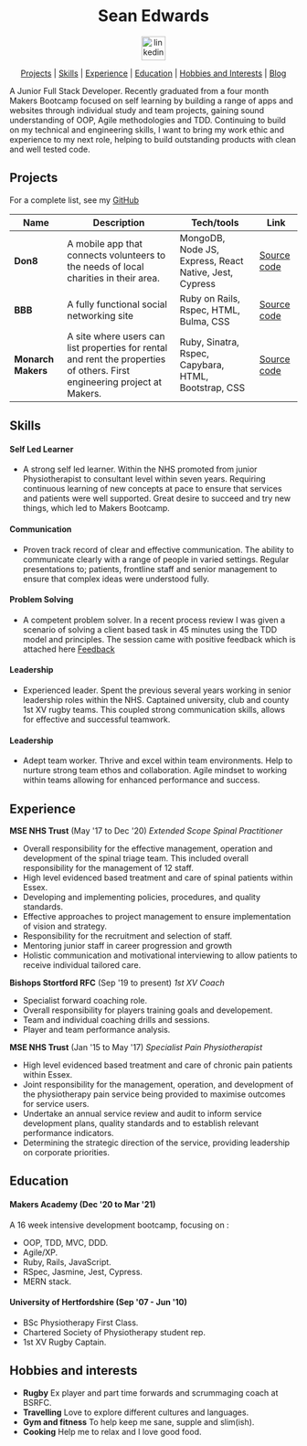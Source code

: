 <div align="center">

# Sean Edwards

<a href="https://www.linkedin.com/in/sean-edwards-654a09195/">
<img src="https://www.iconfinder.com/data/icons/free-social-icons/67/linkedin_circle_color-512.png" alt="linkedin" hspace="50" height="42" width="42"></a>

[Projects](#projects) | [Skills](#skills) | [Experience](#experience) | [Education](#education) | [Hobbies and Interests](#hobbies-and-interests) | [Blog](https://medium.com/@seantedwards)

</div>

A Junior Full Stack Developer. Recently graduated from a four month Makers Bootcamp focused on self learning by building a range of apps and websites through individual study and team projects, gaining sound understanding of OOP, Agile methodologies and TDD. Continuing to build on my technical and engineering skills, I want to bring my work ethic and experience to my next role, helping to build outstanding products with clean and well tested code.

## Projects

For a complete list, see my [GitHub](https://github.com/bear99a9)

| Name               | Description                                                                                                               | Tech/tools                                             | Link                                                        |
| ------------------ | ------------------------------------------------------------------------------------------------------------------------- | ------------------------------------------------------ | ----------------------------------------------------------- |
| **Don8**           | A mobile app that connects volunteers to the needs of local charities in their area.                                      | MongoDB, Node JS, Express, React Native, Jest, Cypress | [Source code](https://github.com/bear99a9/don8)             |
| **BBB**            | A fully functional social networking site                                                                                 | Ruby on Rails, Rspec, HTML, Bulma, CSS                 | [Source code](https://github.com/bear99a9/acebook-BBB)      |
| **Monarch Makers** | A site where users can list properties for rental and rent the properties of others. First engineering project at Makers. | Ruby, Sinatra, Rspec, Capybara, HTML, Bootstrap, CSS   | [Source code](https://github.com/bear99a9/monarchmakersbnb) |

## Skills

#### Self Led Learner

- A strong self led learner. Within the NHS promoted from junior Physiotherapist to consultant level within seven years. Requiring continuous learning of new concepts at pace to ensure that services and patients were well supported. Great desire to succeed and try new things, which led to Makers Bootcamp.

#### Communication

- Proven track record of clear and effective communication. The ability to communicate clearly with a range of people in varied settings. Regular presentations to; patients, frontline staff and senior management to ensure that complex ideas were understood fully.

#### Problem Solving

- A competent problem solver. In a recent process review I was given a scenario of solving a client based task in 45 minutes using the TDD model and principles. The session came with positive feedback which is attached here [Feedback](https://github.com/bear99a9/CV/blob/master/2021-03-01-Red%20Weezing%2068-feedback.pdf)

#### Leadership

- Experienced leader. Spent the previous several years working in senior leadership roles within the NHS. Captained university, club and county 1st XV rugby teams. This coupled strong communication skills, allows for effective and successful teamwork.

#### Leadership

- Adept team worker. Thrive and excel within team environments. Help to nurture strong team ethos and collaboration. Agile mindset to working within teams allowing for enhanced performance and success.

## Experience

**MSE NHS Trust** (May '17 to Dec '20)
_Extended Scope Spinal Practitioner_

- Overall responsibility for the effective management, operation and development of the spinal triage team. This included overall responsibility for the management of 12 staff.
- High level evidenced based treatment and care of spinal patients within Essex.
- Developing and implementing policies, procedures, and quality standards.
- Effective approaches to project management to ensure implementation of vision and strategy.
- Responsibility for the recruitment and selection of staff.
- Mentoring junior staff in career progression and growth
- Holistic communication and motivational interviewing to allow patients to receive individual tailored care.

**Bishops Stortford RFC** (Sep '19 to present)
_1st XV Coach_

- Specialist forward coaching role.
- Overall responsibility for players training goals and developement.
- Team and individual coaching drills and sessions.
- Player and team performance analysis.

**MSE NHS Trust** (Jan '15 to May '17)
_Specialist Pain Physiotherapist_

- High level evidenced based treatment and care of chronic pain patients within Essex.
- Joint responsibility for the management, operation, and development of the physiotherapy pain service being provided to maximise outcomes for service users.
- Undertake an annual service review and audit to inform service development plans, quality standards and to establish relevant performance indicators.
- Determining the strategic direction of the service, providing leadership on corporate priorities.

## Education

#### Makers Academy (Dec '20 to Mar '21)

A 16 week intensive development bootcamp, focusing on :

- OOP, TDD, MVC, DDD.
- Agile/XP.
- Ruby, Rails, JavaScript.
- RSpec, Jasmine, Jest, Cypress.
- MERN stack.

#### University of Hertfordshire (Sep '07 - Jun '10)

- BSc Physiotherapy First Class.
- Chartered Society of Physiotherapy student rep.
- 1st XV Rugby Captain.

## Hobbies and interests

- **Rugby** Ex player and part time forwards and scrummaging coach at BSRFC.
- **Travelling** Love to explore different cultures and languages.
- **Gym and fitness** To help keep me sane, supple and slim(ish).
- **Cooking** Help me to relax and I love good food.
